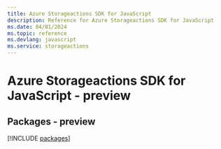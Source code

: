```yaml
---
title: Azure Storageactions SDK for JavaScript
description: Reference for Azure Storageactions SDK for JavaScript
ms.date: 04/01/2024
ms.topic: reference
ms.devlang: javascript
ms.service: storageactions
---
```

# Azure Storageactions SDK for JavaScript - preview
## Packages - preview
[!INCLUDE [packages](storageactions-index.md)]